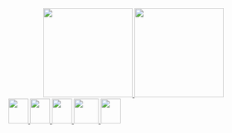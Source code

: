 <div align="center">
  <a href="https://github.com/ViniciusCanedo">
  <img height="180em" src="https://github-readme-stats.vercel.app/api?username=ViniciusCanedo&show_icons=true&theme=radical&include_all_commits=true&count_private=true"/>
  <img height="180em" src="https://github-readme-stats.vercel.app/api/top-langs/?username=ViniciusCanedo&layout=compact&langs_count=7&theme=radical"/>
</div>
<div style="display:inline">
  <img width="40" height="50" src="https://cdn.jsdelivr.net/gh/devicons/devicon/icons/html5/html5-original.svg" />
  <img width="40" height="50" src="https://cdn.jsdelivr.net/gh/devicons/devicon/icons/css3/css3-original.svg" />
  <img width="40" height="50" src="https://cdn.jsdelivr.net/gh/devicons/devicon/icons/javascript/javascript-original.svg" />
   <img height="50" src="https://cdn.jsdelivr.net/gh/devicons/devicon/icons/php/php-original.svg" />
  <img width="40" height="50" src="https://cdn.jsdelivr.net/gh/devicons/devicon/icons/mysql/mysql-original.svg" />
</div>
